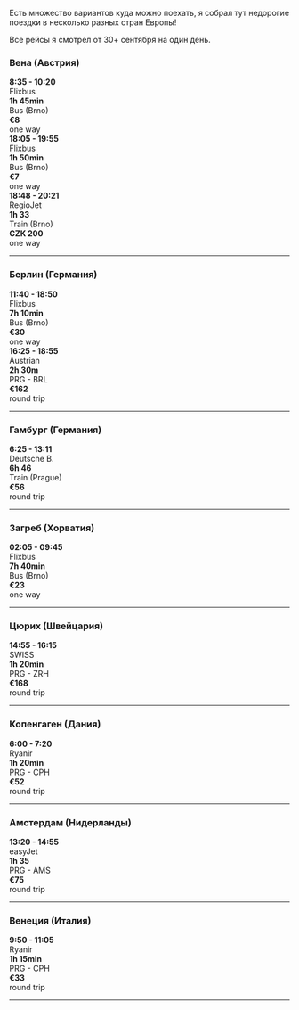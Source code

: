 Есть множество вариантов куда можно поехать, я собрал тут недорогие поездки в несколько разных стран Европы!

Все рейсы я смотрел от 30+ сентября на один день.


### Вена (Австрия)

<div class="travel-flight" onclick="location.href='https://shop.global.flixbus.com/search?departureCity=40e2c245-8646-11e6-9066-549f350fcb0c&arrivalCity=40de1f31-8646-11e6-9066-549f350fcb0c&route=Brno-Vienna&rideDate=30.09.2022&adult=1&_locale=en&features%5Bfeature.darken_page%5D=1&features%5Bfeature.enable_distribusion%5D=1&features%5Bfeature.train_cities_only%5D=0&features%5Bfeature.add_return_date%5D=0&features%5Bfeature.add_return_date_only%5D=0&atb_pdid=fdf258a2-65c1-4b57-bd11-a033de876ec0&_sp=b3f4da2b-6507-4f64-97a7-c2f08d426eb2&_spnuid=19774375-1a42-40e6-a6d1-6208fe2063de'">
  <div class="logo">
    <img alt="" src="https://encrypted-tbn0.gstatic.com/images?q=tbn:ANd9GcTDJGTTJTFSPOxKHRGYep2dn4ezShVg3fE3P1FGJQXJFaOdMzMWXEHjMaeZu1BzPk6DVTA&usqp=CAU" />
  </div>
  <div class="container">
    <div class="time"><strong>8:35 - 10:20</strong></div>
    <div class="carrier" class="weak">Flixbus</div>
  </div>
  <div class="container">
    <div class="eta"><strong>1h 45min</strong></div>
    <div class="type" class="weak">Bus (Brno)</div>
  </div>
  <div class="container">
    <div class="price"><strong>€8</strong></div>
    <div class="trip" class="weak">one way</div>
  </div>
</div>


<div class="travel-flight" onclick="location.href='https://shop.global.flixbus.com/search?departureCity=40e2c245-8646-11e6-9066-549f350fcb0c&arrivalCity=40de1f31-8646-11e6-9066-549f350fcb0c&route=Brno-Vienna&rideDate=30.09.2022&adult=1&_locale=en&features%5Bfeature.darken_page%5D=1&features%5Bfeature.enable_distribusion%5D=1&features%5Bfeature.train_cities_only%5D=0&features%5Bfeature.add_return_date%5D=0&features%5Bfeature.add_return_date_only%5D=0&atb_pdid=fdf258a2-65c1-4b57-bd11-a033de876ec0&_sp=b3f4da2b-6507-4f64-97a7-c2f08d426eb2&_spnuid=19774375-1a42-40e6-a6d1-6208fe2063de'">
  <div class="logo">
    <img alt="" src="https://encrypted-tbn0.gstatic.com/images?q=tbn:ANd9GcTDJGTTJTFSPOxKHRGYep2dn4ezShVg3fE3P1FGJQXJFaOdMzMWXEHjMaeZu1BzPk6DVTA&usqp=CAU" />
  </div>
  <div class="container">
    <div class="time"><strong>18:05 - 19:55</strong></div>
    <div class="carrier" class="weak">Flixbus</div>
  </div>
  <div class="container">
    <div class="eta"><strong>1h 50min</strong></div>
    <div class="type" class="weak">Bus (Brno)</div>
  </div>
  <div class="container">
    <div class="price"><strong>€7</strong></div>
    <div class="trip" class="weak">one way</div>
  </div>
</div>

<div class="travel-flight" onclick="location.href='https://idos.idnes.cz/vlakyautobusymhdvse/spojeni/vysledky/?f=Brno%20hl.n.&fc=100003&t=Vienna;%20Rakousko&tc=1'">
  <div class="logo">
    <img alt="" src="https://play-lh.googleusercontent.com/gXMTIJ0CAnQ395b8ituTtGidnTTdQBIC6gIqojgePX-q-R-BK5CS72pIYudZcPnWHf0" />
  </div>
  <div class="container">
    <div class="time"><strong>18:48 - 20:21</strong></div>
    <div class="carrier" class="weak">RegioJet</div>
  </div>
  <div class="container">
    <div class="eta"><strong>1h 33</strong></div>
    <div class="type" class="weak">Train (Brno)</div>
  </div>
  <div class="container">
    <div class="price"><strong>CZK 200</strong></div>
    <div class="trip" class="weak">one way</div>
  </div>
</div>


---

### Берлин (Германия)


<div class="travel-flight" onclick="location.href='https://shop.global.flixbus.com/search?departureCity=40e2c245-8646-11e6-9066-549f350fcb0c&arrivalCity=40d8f682-8646-11e6-9066-549f350fcb0c&route=Brno-Berlin&rideDate=30.09.2022&adult=1&_locale=en&features%5Bfeature.darken_page%5D=1&features%5Bfeature.enable_distribusion%5D=1&features%5Bfeature.train_cities_only%5D=0&features%5Bfeature.add_return_date%5D=0&features%5Bfeature.add_return_date_only%5D=0&atb_pdid=fdf258a2-65c1-4b57-bd11-a033de876ec0&_sp=b3f4da2b-6507-4f64-97a7-c2f08d426eb2&_spnuid=19774375-1a42-40e6-a6d1-6208fe2063de'">
  <div class="logo">
    <img alt="" src="https://encrypted-tbn0.gstatic.com/images?q=tbn:ANd9GcTDJGTTJTFSPOxKHRGYep2dn4ezShVg3fE3P1FGJQXJFaOdMzMWXEHjMaeZu1BzPk6DVTA&usqp=CAU" />
  </div>
  <div class="container">
    <div class="time"><strong>11:40 - 18:50</strong></div>
    <div class="carrier" class="weak">Flixbus</div>
  </div>
  <div class="container">
    <div class="eta"><strong>7h 10min</strong></div>
    <div class="type" class="weak">Bus (Brno)</div>
  </div>
  <div class="container">
    <div class="price"><strong>€30</strong></div>
    <div class="trip" class="weak">one way</div>
  </div>
</div>


<div class="travel-flight" onclick="location.href='https://www.google.com/travel/flights/search?tfs=CBwQAhojagcIARIDUFJHEgoyMDIyLTA5LTMwcgwIAhIIL20vMDE1NnEaI2oMCAISCC9tLzAxNTZxEgoyMDIyLTEwLTAxcgcIARIDUFJHcAGCAQsI____________AUABSAGYAQE&tfu=EgIIAg&hl=en&authuser=0&curr=EUR'">
  <div class="logo">
    <img alt="" src="https://www.gstatic.com/flights/airline_logos/70px/OS.png" />
  </div>
  <div class="container">
    <div class="time"><strong>16:25 - 18:55</strong></div>
    <div class="carrier" class="weak">Austrian</div>
  </div>
  <div class="container">
    <div class="eta"><strong>2h 30m</strong></div>
    <div class="type" class="weak">PRG - BRL</div>
  </div>
  <div class="container">
    <div class="price"><strong>€162</strong></div>
    <div class="trip" class="weak">round trip</div>
  </div>
</div>

---

### Гамбург (Германия)

<div class="travel-flight" onclick="location.href='https://www.google.com/travel/flights/search?tfs=CBwQAhooagwIAhIIL20vMDV5d2cSCjIwMjItMTAtMTFyDAgCEggvbS8wM2hyehooagwIAhIIL20vMDNocnoSCjIwMjItMTAtMTJyDAgCEggvbS8wNXl3Z3ABggELCP___________wFAAUgBmAEB&tfu=EgYIAhABGAA&hl=en&authuser=0&curr=EUR'">
  <div class="logo">
    <img alt="" src="https://www.gstatic.com/flights/airline_logos/70px/2A.png" />
  </div>
  <div class="container">
    <div class="time"><strong>6:25 - 13:11</strong></div>
    <div class="carrier" class="weak">Deutsche B.</div>
  </div>
  <div class="container">
    <div class="eta"><strong>6h 46</strong></div>
    <div class="type" class="weak">Train (Prague)</div>
  </div>
  <div class="container">
    <div class="price"><strong>€56</strong></div>
    <div class="trip" class="weak">round trip</div>
  </div>
</div>

---

### Загреб (Хорватия)

<div class="travel-flight" onclick="location.href='https://shop.global.flixbus.com/search?departureCity=40e2c245-8646-11e6-9066-549f350fcb0c&arrivalCity=40dea87d-8646-11e6-9066-549f350fcb0c&route=Brno-Zagreb&rideDate=30.09.2022&adult=1&_locale=en&features[feature.darken_page]=1&features[feature.enable_distribusion]=1&features[feature.train_cities_only]=0&features[feature.add_return_date]=0&features[feature.add_return_date_only]=0&atb_pdid=fdf258a2-65c1-4b57-bd11-a033de876ec0&_sp=b3f4da2b-6507-4f64-97a7-c2f08d426eb2&_spnuid=19774375-1a42-40e6-a6d1-6208fe2063dek'">
  <div class="logo">
    <img alt="" src="https://encrypted-tbn0.gstatic.com/images?q=tbn:ANd9GcTDJGTTJTFSPOxKHRGYep2dn4ezShVg3fE3P1FGJQXJFaOdMzMWXEHjMaeZu1BzPk6DVTA&usqp=CAU" />
  </div>
  <div class="container">
    <div class="time"><strong>02:05 - 09:45</strong></div>
    <div class="carrier" class="weak">Flixbus</div>
  </div>
  <div class="container">
    <div class="eta"><strong>7h 40min</strong></div>
    <div class="type" class="weak">Bus (Brno)</div>
  </div>
  <div class="container">
    <div class="price"><strong>€23</strong></div>
    <div class="trip" class="weak">one way</div>
  </div>
</div>

---

### Цюрих (Швейцария)


<div class="travel-flight" onclick="location.href='https://www.google.com/travel/flights/search?tfs=CBwQAhojagwIAhIIL20vMDV5d2cSCjIwMjItMDktMzByBwgBEgNaUkgaI2oHCAESA1pSSBIKMjAyMi0xMC0wMXIMCAISCC9tLzA1eXdncAGCAQsI____________AUABSAGYAQE&hl=en&authuser=0&curr=EUR'">
  <div class="logo">
    <img alt="" src="https://www.gstatic.com/flights/airline_logos/70px/LX.png" />
  </div>
  <div class="container">
    <div class="time"><strong>14:55 - 16:15</strong></div>
    <div class="carrier" class="weak">SWISS</div>
  </div>
  <div class="container">
    <div class="eta"><strong>1h 20min</strong></div>
    <div class="type" class="weak">PRG - ZRH</div>
  </div>
  <div class="container">
    <div class="price"><strong>€168</strong></div>
    <div class="trip" class="weak">round trip</div>
  </div>
</div>

---

### Копенгаген (Дания)


<div class="travel-flight" onclick="location.href='https://www.google.com/travel/flights/search?tfs=CBwQAhooagwIAhIIL20vMDV5d2cSCjIwMjItMTEtMTRyDAgCEggvbS8wMWxmeRooagwIAhIIL20vMDFsZnkSCjIwMjItMTEtMTVyDAgCEggvbS8wNXl3Z3ABggELCP___________wFAAUgBmAEB&tfu=EgIIAQ&hl=en&authuser=0&curr=EUR'">
  <div class="logo">
    <img alt="" src="https://www.gstatic.com/flights/airline_logos/70px/FR.png" />
  </div>
  <div class="container">
    <div class="time"><strong>6:00 - 7:20</strong></div>
    <div class="carrier" class="weak">Ryanir</div>
  </div>
  <div class="container">
    <div class="eta"><strong>1h 20min</strong></div>
    <div class="type" class="weak">PRG - CPH</div>
  </div>
  <div class="container">
    <div class="price"><strong>€52</strong></div>
    <div class="trip" class="weak">round trip</div>
  </div>
</div>

---

### Амстердам (Нидерланды)


<div class="travel-flight" onclick="location.href='https://www.google.com/travel/flights/search?tfs=CBwQAhonagwIAhIIL20vMDV5d2cSCjIwMjItMTEtMDJyCwgCEgcvbS8wazNwGidqCwgCEgcvbS8wazNwEgoyMDIyLTExLTAzcgwIAhIIL20vMDV5d2dwAYIBCwj___________8BQAFIAZgBAQ&tfu=CmxDalJJVHpVNFFXSXlWazV1V0c5QlFqQldTa0ZDUnkwdExTMHRMUzB0TFMxc1ptZDVNVUZCUVVGQlIwMVBSRGhKVFRocGFFRkJFZ2N6TVRnNk16RTVHZ29Jb2pvUUFob0RSVlZTT0Jad3REbz0&hl=en&authuser=0&curr=EUR'">
  <div class="logo">
    <img alt="" src="https://www.gstatic.com/flights/airline_logos/70px/U2.png" />
  </div>
  <div class="container">
    <div class="time"><strong>13:20 - 14:55</strong></div>
    <div class="carrier" class="weak">easyJet</div>
  </div>
  <div class="container">
    <div class="eta"><strong>1h 35</strong></div>
    <div class="type" class="weak">PRG - AMS</div>
  </div>
  <div class="container">
    <div class="price"><strong>€75</strong></div>
    <div class="trip" class="weak">round trip</div>
  </div>
</div>

---


### Венеция (Италия)

<div class="travel-flight" onclick="location.href='https://www.google.com/travel/flights/search?tfs=CBwQAhooagwIAhIIL20vMGZocDkSCjIwMjItMDktMTdyDAgCEggvbS8wN19wZhooagwIAhIIL20vMDdfcGYSCjIwMjItMDktMjFyDAgCEggvbS8wZmhwOXABggELCP___________wFAAUgBmAEB&tfu=EgIIAQ&hl=en&authuser=0&curr=EUR'">
  <div class="logo">
    <img alt="" src="https://www.gstatic.com/flights/airline_logos/70px/FR.png" />
  </div>
  <div class="container">
    <div class="time"><strong>9:50 - 11:05</strong></div>
    <div class="carrier" class="weak">Ryanir</div>
  </div>
  <div class="container">
    <div class="eta"><strong>1h 15min</strong></div>
    <div class="type" class="weak">PRG - CPH</div>
  </div>
  <div class="container">
    <div class="price"><strong>€33</strong></div>
    <div class="trip" class="weak">round trip</div>
  </div>
</div>

---

